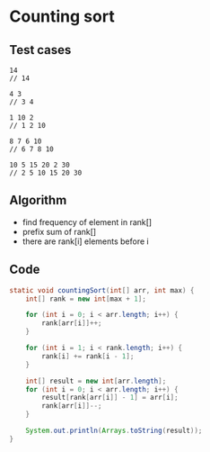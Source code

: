 # Counting sort

## Test cases

```
14
// 14

4 3
// 3 4

1 10 2
// 1 2 10

8 7 6 10
// 6 7 8 10

10 5 15 20 2 30
// 2 5 10 15 20 30
```

## Algorithm

- find frequency of element in rank[]
- prefix sum of rank[]
- there are rank[i] elements before i

## Code

``` java
static void countingSort(int[] arr, int max) {
    int[] rank = new int[max + 1];

    for (int i = 0; i < arr.length; i++) {
        rank[arr[i]]++;
    }

    for (int i = 1; i < rank.length; i++) {
        rank[i] += rank[i - 1];
    }

    int[] result = new int[arr.length];
    for (int i = 0; i < arr.length; i++) {
        result[rank[arr[i]] - 1] = arr[i];
        rank[arr[i]]--;
    }

    System.out.println(Arrays.toString(result));
}
```